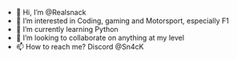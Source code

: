 - 👋 Hi, I’m @Realsnack
- 👀 I’m interested in Coding, gaming and Motorsport, especially F1
- 🌱 I’m currently learning Python
- 💞️ I’m looking to collaborate on anything at my level
- 📫 How to reach me? Discord @Sn4cK

<!---
Realsnack/Realsnack is a ✨ special ✨ repository because its `README.md` (this file) appears on your GitHub profile.
You can click the Preview link to take a look at your changes.
--->

